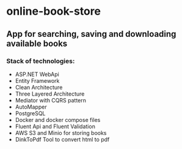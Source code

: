# online-book-store
## App for searching, saving and downloading available books

### Stack of technologies:

* ASP.NET WebApi
* Entity Framework
* Clean Architecture
* Three Layered Architecture
* Mediator with CQRS pattern
* AutoMapper
* PostgreSQL
* Docker and docker compose files
* Fluent Api and Fluent Validation
* AWS S3 and Minio for storing books
* DinkToPdf Tool to convert html to pdf

